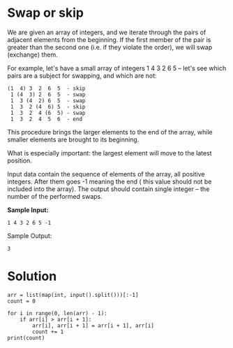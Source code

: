 # Swap or skip

We are given an array of integers, and we iterate through the pairs of adjacent elements from the beginning. If the
first member of the pair is greater than the second one (i.e. if they violate the order), we will swap (exchange) them.

For example, let's have a small array of integers 1 4 3 2 6 5 – let's see which pairs are a subject for swapping, and
which are not:

```
(1  4) 3  2  6  5  - skip  
 1 (4  3) 2  6  5  - swap  
 1  3 (4  2) 6  5  - swap  
 1  3  2 (4  6) 5  - skip 
 1  3  2  4 (6  5) - swap 
 1  3  2  4  5  6  - end
```

This procedure brings the larger elements to the end of the array, while smaller elements are brought to its beginning.

What is especially important: the largest element will move to the latest position.

Input data contain the sequence of elements of the array, all positive integers. After them goes -1 meaning the end (
this value should not be included into the array).
The output should contain single integer – the number of the performed swaps.

**Sample Input:**

```
1 4 3 2 6 5 -1
```

Sample Output:

```
3
```

# Solution

```
arr = list(map(int, input().split()))[:-1]
count = 0

for i in range(0, len(arr) - 1):
    if arr[i] > arr[i + 1]:
        arr[i], arr[i + 1] = arr[i + 1], arr[i]
        count += 1
print(count)
```